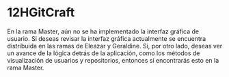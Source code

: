 # 12HGitCraft

En la rama Master, aún no se ha implementado la interfaz gráfica de usuario. Si deseas revisar la interfaz gráfica
actualmente se encuentra distribuida en las ramas de Eleazar y Geraldine. 
Si, por otro lado, deseas ver un avance de la lógica detrás de la aplicación, 
como los métodos de visualización de usuarios y repositorios, entonces sí encontrarás esto en la rama Master.
